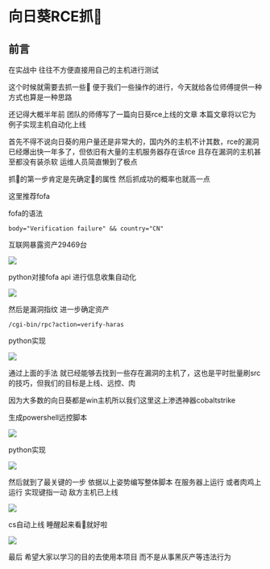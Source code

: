 # 向日葵RCE抓🐔

## 前言

在实战中 往往不方便直接用自己的主机进行测试

这个时候就需要去抓一些🐔 便于我们一些操作的进行，今天就给各位师傅提供一种方式也算是一种思路

还记得大概半年前 团队的师傅写了一篇向日葵rce上线的文章 本篇文章将以它为例子实现主机自动化上线

首先不得不说向日葵的用户量还是非常大的，国内外的主机不计其数，rce的漏洞已经爆出快一年多了，但依旧有大量的主机服务器存在该rce 且存在漏洞的主机甚至都没有装杀软 运维人员简直懒到了极点

抓🐔的第一步肯定是先确定🐔的属性 然后抓成功的概率也就高一点

这里推荐fofa

fofa的语法 

```
body="Verification failure" && country="CN"
```

互联网暴露资产29469台

![](https://cdn-zhiji-icu.oss-cn-hangzhou.aliyuncs.com/2021/image-20230402132817799.png)

python对接fofa api 进行信息收集自动化

![](https://cdn-zhiji-icu.oss-cn-hangzhou.aliyuncs.com/2021/image-20230402140350316.png)

然后是漏洞指纹  进一步确定资产

```
/cgi-bin/rpc?action=verify-haras
```

python实现

![](https://cdn-zhiji-icu.oss-cn-hangzhou.aliyuncs.com/2021/image-20230402151020718.png)

通过上面的手法 就已经能够去找到一些存在漏洞的主机了，这也是平时批量刷src的技巧，但我们的目标是上线、远控、肉

因为大多数的向日葵都是win主机所以我们这里这上渗透神器cobaltstrike

生成powershell远控脚本 

![](https://cdn-zhiji-icu.oss-cn-hangzhou.aliyuncs.com/2021/image-20230402150903308.png)

python实现

![](https://cdn-zhiji-icu.oss-cn-hangzhou.aliyuncs.com/2021/image-20230402151243783.png)

然后就到了最关键的一步  依据以上姿势编写整体脚本  在服务器上运行 或者肉鸡上运行 实现键指一动 敌方主机已上线

![](https://cdn-zhiji-icu.oss-cn-hangzhou.aliyuncs.com/2021/image-20230402151733538.png)

cs自动上线 睡醒起来看🐔就好啦

![](https://cdn-zhiji-icu.oss-cn-hangzhou.aliyuncs.com/2021/image-20230402151930603.png)

最后 希望大家以学习的目的去使用本项目 而不是从事黑灰产等违法行为
